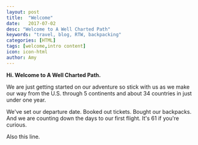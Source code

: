 ```yaml
---
layout: post
title:  "Welcome"
date:   2017-07-02
desc: "Welcome to A Well Charted Path"
keywords: "travel, blog, RTW, backpacking"
categories: [HTML]
tags: [welcome,intro content]
icon: icon-html
author: Amy
---
```


**Hi. Welcome to A Well Charted Path.**

We are just getting started on our adventure so stick with us as we make our way from the U.S. through 5 continents and about 34 countries in just under one year.

We've set our departure date. Booked out tickets. Bought our backpacks. And we are counting down the days to our first flight. It's 61 if you're curious.

Also this line.
